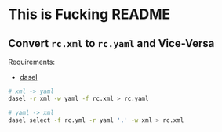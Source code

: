 # This is Fucking README

## Convert `rc.xml` to `rc.yaml` and Vice-Versa
Requirements:
- [dasel](https://github.com/TomWright/dasel)

```bash
# xml -> yaml
dasel -r xml -w yaml -f rc.xml > rc.yaml

# yaml -> xml
dasel select -f rc.yml -r yaml '.' -w xml > rc.xml
```
